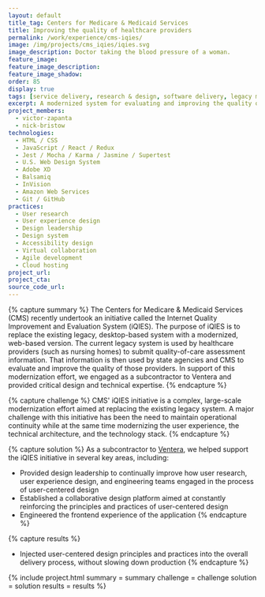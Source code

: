 ```yaml
---
layout: default
title_tag: Centers for Medicare & Medicaid Services
title: Improving the quality of healthcare providers
permalink: /work/experience/cms-iqies/
image: /img/projects/cms_iqies/iqies.svg
image_description: Doctor taking the blood pressure of a woman.
feature_image:
feature_image_description:
feature_image_shadow:
order: 85
display: true
tags: [service delivery, research & design, software delivery, legacy modernization, victor zapanta, nick bristow]
excerpt: A modernized system for evaluating and improving the quality of healthcare providers across the nation.
project_members:
  - victor-zapanta
  - nick-bristow
technologies:
  - HTML / CSS
  - JavaScript / React / Redux
  - Jest / Mocha / Karma / Jasmine / Supertest
  - U.S. Web Design System
  - Adobe XD
  - Balsamiq
  - InVision
  - Amazon Web Services
  - Git / GitHub
practices:
  - User research
  - User experience design
  - Design leadership
  - Design system
  - Accessibility design
  - Virtual collaboration
  - Agile development
  - Cloud hosting
project_url:
project_cta:
source_code_url:
---
```


{% capture summary %}
The Centers for Medicare & Medicaid Services (CMS) recently undertook an initiative
called the Internet Quality Improvement and Evaluation System (iQIES). The purpose of
iQIES is to replace the existing legacy, desktop-based system with a modernized,
web-based version. The current legacy system is used by healthcare providers
(such as nursing homes) to submit quality-of-care assessment information.
That information is then used by state agencies and CMS to evaluate and improve
the quality of those providers. In support of this modernization effort, we engaged
as a subcontractor to Ventera and provided critical design and technical expertise.
{% endcapture %}

{% capture challenge %}
CMS' iQIES initiative is a complex, large-scale modernization effort aimed at
replacing the existing legacy system. A major challenge with this initiative
has been the need to maintain operational continuity while at the same time
modernizing the user experience, the technical architecture, and the technology stack.
{% endcapture %}

{% capture solution %}
As a subcontractor to <a href="https://ventera.com/">Ventera</a>, we helped support the iQIES
initiative in several key areas, including:

- Provided design leadership to continually improve how user research, user
  experience design, and engineering teams engaged in the process of
  user-centered design
- Established a collaborative design platform aimed at constantly reinforcing the
  principles and practices of user-centered design
- Engineered the frontend experience of the application
{% endcapture %}

{% capture results %}
- Injected user-centered design principles and practices into the overall delivery
  process, without slowing down production
{% endcapture %}

{% include project.html
  summary = summary
  challenge = challenge
  solution = solution
  results = results
%}
